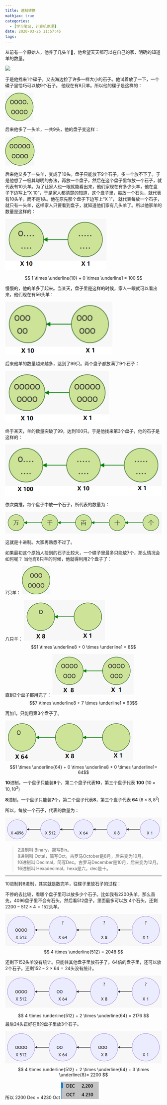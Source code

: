 ```yaml
---
title: 进制转换
mathjax: true
categories:
  - [学习笔记, 计算机原理]
date: 2020-03-25 11:57:45
tags:
---
```


从前有一个原始人，他养了几头羊🐑，他希望天天都可以在自己的家，明确的知道羊的数量。

![](../images/200325/羊.png)

于是他找来1个碟子，又去海边捡了许多一样大小的石子。他试着放了一下，一个碟子里恰巧可以放9个石子。
他现在有8只羊。所以他的碟子是这样的：

![](../images/200325/X8.png)

后来他多了一头羊，一共9头，他的盘子变这样：

![](../images/200325/X9.png)

后来他又多了一头羊，变成了10头。盘子只能放下9个石子，多一个放不下了。于是他想了一极其聪明的办法，再放一个盘子，然后在这个盘子里每放一个石子，就代表有10头羊。为了让家人也一眼就能看出来，他们家现在有多少头羊，他在盘子下边写上“X 10”，于是家人都清楚的知道，这个盘子里，每放一个石头，就代表有10头羊，而不是1头。他在原先那个盘子下边写上“X 1”， 就代表每放一个石子，就只有一头羊，这样家人只要看到盘子，就知道他们家有几头羊了。所以他家羊的数量是这样的：

![](../images/200325/X10.png)

$$ 1 \times \underline{10} + 0 \times \underline1 = 100 $$

慢慢的，他的羊多了起来。当某天，盘子里是这样的时候，家人一眼就可以看出来，他们现在有56头羊：

![](../images/200325/X56.png)

后来他羊的数量越来越多，达到了99只。两个盘子都放满了9个石子：

![](../images/200325/X99.png)

终于某天，羊的数量突破了99，达到100只。于是他找来第3个盘子，他的石子是这样的：

![](../images/200325/X100.png)

依次类推，每个盘子中放**一个**石子，所代表的数量为：

![](../images/200325/10进制.png)

这就是十进制。大家再熟悉不过了。

如果最初这个原始人捡到的石子比较大，一个碟子里最多只能放7个，那么情况会如何呢？
当他有8只羊的时候，他就得利用2个盘子了：

7只羊：
![](../images/200325/X7.png)

八只羊：
![](../images/200325/Oct8.png)
$$1 \times \underline8 + 0 \times \underline1 = 8$$

直到2个盘子都用完了：
![](../images/200325/X63.png)
$$7 \times \underline8 + 7 \times \underline1 = 63$$

再加1，只能用第3个盘子了。

![](../images/200325/X64.png)
$$1 \times \underline{64} + 0 \times \underline8 + 0 \times \underline1= 64$$

**10**进制，一个盘子只能装**9**个，第二个盘子代表**10**，第三个盘子代表 **100** $(10\times10, 10^2)$

**8**进制，一个盘子只能装**7**个，第二个盘子代表**8**，第三个盘子代表 **64** $(8\times 8, 8^2)$

所以，每放一个石子，代表的数量为：

![](../images/200325/Oct.png)

> 2进制叫 Binary，简写Bin。<br>
> 8进制叫 Octal，简写Oct。古罗马October是8月，后来变为10月。<br>
> 10进制叫 Decimal，简写Dec。古罗马December是10月，后来变为12月。<br>
> 16进制叫 Hexadecimal，hexa是六，dec是十。

---
10进制转8进制，其实就是数完羊，往碟子里放石子的过程：

不停的去比较，看哪个盘子里可以放多少个石子。比如我有2200头羊，那么首先，4096盘子里不会有石头，然后看512盘子，里面最多可以放 4个石头，还剩$2200-512\times4=152$头羊。

![](../images/200325/10TO8_1.png)
$$ 4 \times \underline{512} = 2048 $$

还剩下152头羊没有统计。只能往其他盘子里放石子了。64倍的盘子里，还可以放2个石子。还剩$152-2\times64=24$头没有统计。

![](../images/200325/10TO8_2.png)

$$  4 \times \underline{512} + 2 \times \underline{64} = 2176 $$
最后24头正好在8的盘子里放3个石子。

![](../images/200325/10TO8_3.png)
$$  4 \times \underline{512} + 2 \times \underline{64} + 3 \times \underline{8}= 2200 $$

所以 2200 Dec = 4230 Oct
![](../images/200325/10TO8.png)